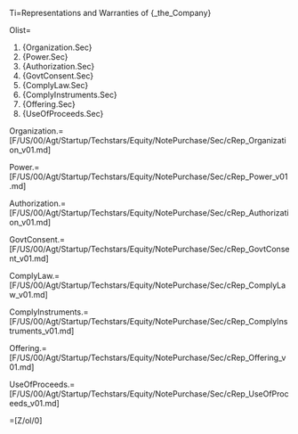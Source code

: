 Ti=Representations and Warranties of {_the_Company}

Olist=<ol><li>{Organization.Sec}<li>{Power.Sec}<li>{Authorization.Sec}<li>{GovtConsent.Sec}<li>{ComplyLaw.Sec}<li>{ComplyInstruments.Sec}<li>{Offering.Sec}<li>{UseOfProceeds.Sec}</ol>

Organization.=[F/US/00/Agt/Startup/Techstars/Equity/NotePurchase/Sec/cRep_Organization_v01.md]

Power.=[F/US/00/Agt/Startup/Techstars/Equity/NotePurchase/Sec/cRep_Power_v01.md]

Authorization.=[F/US/00/Agt/Startup/Techstars/Equity/NotePurchase/Sec/cRep_Authorization_v01.md]

GovtConsent.=[F/US/00/Agt/Startup/Techstars/Equity/NotePurchase/Sec/cRep_GovtConsent_v01.md]

ComplyLaw.=[F/US/00/Agt/Startup/Techstars/Equity/NotePurchase/Sec/cRep_ComplyLaw_v01.md]

ComplyInstruments.=[F/US/00/Agt/Startup/Techstars/Equity/NotePurchase/Sec/cRep_ComplyInstruments_v01.md]

Offering.=[F/US/00/Agt/Startup/Techstars/Equity/NotePurchase/Sec/cRep_Offering_v01.md]

UseOfProceeds.=[F/US/00/Agt/Startup/Techstars/Equity/NotePurchase/Sec/cRep_UseOfProceeds_v01.md]

=[Z/ol/0]
